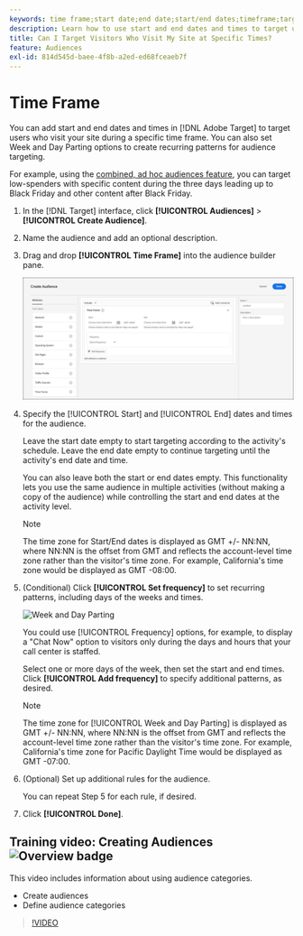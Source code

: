```yaml
---
keywords: time frame;start date;end date;start/end dates;timeframe;target schedule;week parting;day parting;parting
description: Learn how to use start and end dates and times to target users who visit your site during a specific time frame.
title: Can I Target Visitors Who Visit My Site at Specific Times?
feature: Audiences
exl-id: 814d545d-baee-4f8b-a2ed-ed68fceaeb7f
---
```

# Time Frame

You can add start and end dates and times in [!DNL Adobe Target] to target users who visit your site during a specific time frame. You can also set Week and Day Parting options to create recurring patterns for audience targeting.

For example, using the [combined, ad hoc audiences feature](/help/c-target/combining-multiple-audiences.md#concept_A7386F1EA4394BD2AB72399C225981E5), you can target low-spenders with specific content during the three days leading up to Black Friday and other content after Black Friday.

1. In the [!DNL Target] interface, click **[!UICONTROL Audiences]** > **[!UICONTROL Create Audience]**. 
1. Name the audience and add an optional description. 
1. Drag and drop **[!UICONTROL Time Frame]** into the audience builder pane.

   ![](assets/target_timeframe_dialog.png)

1. Specify the [!UICONTROL Start] and [!UICONTROL End] dates and times for the audience.

   Leave the start date empty to start targeting according to the activity's schedule. Leave the end date empty to continue targeting until the activity's end date and time.

   You can also leave both the start or end dates empty. This functionality lets you use the same audience in multiple activities (without making a copy of the audience) while controlling the start and end dates at the activity level.

   >[!NOTE]
   >
   >The time zone for Start/End dates is displayed as GMT +/- NN:NN, where NN:NN is the offset from GMT and reflects the account-level time zone rather than the visitor's time zone. For example, California's time zone would be displayed as GMT -08:00.

1. (Conditional) Click **[!UICONTROL Set frequency]** to set recurring patterns, including days of the weeks and times.

   ![Week and Day Parting](assets/week_and_day_parting.png)

   You could use [!UICONTROL Frequency] options, for example, to display a "Chat Now" option to visitors only during the days and hours that your call center is staffed.

   Select one or more days of the week, then set the start and end times. Click **[!UICONTROL Add frequency]** to specify additional patterns, as desired.

   >[!NOTE]
   >
   >The time zone for [!UICONTROL Week and Day Parting] is displayed as GMT +/- NN:NN, where NN:NN is the offset from GMT and reflects the account-level time zone rather than the visitor's time zone. For example, California's time zone for Pacific Daylight Time would be displayed as GMT -07:00.

1. (Optional) Set up additional rules for the audience.

   You can repeat Step 5 for each rule, if desired. 

1. Click **[!UICONTROL Done]**.

## Training video: Creating Audiences ![Overview badge](/help/assets/overview.png)

This video includes information about using audience categories.

* Create audiences 
* Define audience categories

>[!VIDEO](https://video.tv.adobe.com/v/17392)
